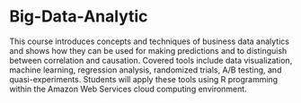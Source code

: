# Big-Data-Analytic
This course introduces concepts and techniques of business data analytics and shows how they can be used for making predictions and to distinguish between correlation and causation. 
Covered tools include data visualization, machine learning, regression analysis, randomized trials, A/B testing, and quasi-experiments. 
Students will apply these tools using R programming within the Amazon Web Services cloud computing environment.
